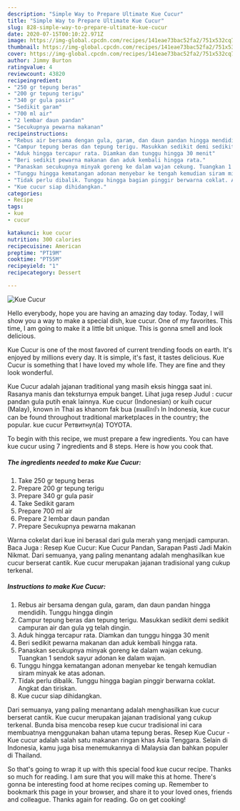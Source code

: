 ```yaml
---
description: "Simple Way to Prepare Ultimate Kue Cucur"
title: "Simple Way to Prepare Ultimate Kue Cucur"
slug: 828-simple-way-to-prepare-ultimate-kue-cucur
date: 2020-07-15T00:10:22.971Z
image: https://img-global.cpcdn.com/recipes/141eae73bac52fa2/751x532cq70/kue-cucur-foto-resep-utama.jpg
thumbnail: https://img-global.cpcdn.com/recipes/141eae73bac52fa2/751x532cq70/kue-cucur-foto-resep-utama.jpg
cover: https://img-global.cpcdn.com/recipes/141eae73bac52fa2/751x532cq70/kue-cucur-foto-resep-utama.jpg
author: Jimmy Burton
ratingvalue: 4
reviewcount: 43820
recipeingredient:
- "250 gr tepung beras"
- "200 gr tepung terigu"
- "340 gr gula pasir"
- "Sedikit garam"
- "700 ml air"
- "2 lembar daun pandan"
- "Secukupnya pewarna makanan"
recipeinstructions:
- "Rebus air bersama dengan gula, garam, dan daun pandan hingga mendidih. Tunggu hingga dingin"
- "Campur tepung beras dan tepung terigu. Masukkan sedikit demi sedikit campuran air dan gula yg telah dingin."
- "Aduk hingga tercapur rata. Diamkan dan tunggu hingga 30 menit"
- "Beri sedikit pewarna makanan dan aduk kembali hingga rata."
- "Panaskan secukupnya minyak goreng ke dalam wajan cekung. Tuangkan 1 sendok sayur adonan ke dalam wajan."
- "Tunggu hingga kematangan adonan menyebar ke tengah kemudian siram minyak ke atas adonan."
- "Tidak perlu dibalik. Tunggu hingga bagian pinggir berwarna coklat. Angkat dan tiriskan."
- "Kue cucur siap dihidangkan."
categories:
- Recipe
tags:
- kue
- cucur

katakunci: kue cucur 
nutrition: 300 calories
recipecuisine: American
preptime: "PT19M"
cooktime: "PT55M"
recipeyield: "1"
recipecategory: Dessert

---
```



![Kue Cucur](https://img-global.cpcdn.com/recipes/141eae73bac52fa2/751x532cq70/kue-cucur-foto-resep-utama.jpg)

Hello everybody, hope you are having an amazing day today. Today, I will show you a way to make a special dish, kue cucur. One of my favorites. This time, I am going to make it a little bit unique. This is gonna smell and look delicious.

Kue Cucur is one of the most favored of current trending foods on earth. It's enjoyed by millions every day. It is simple, it's fast, it tastes delicious. Kue Cucur is something that I have loved my whole life. They are fine and they look wonderful.

Kue Cucur adalah jajanan traditional yang masih eksis hingga saat ini. Rasanya manis dan teksturnya empuk banget. Lihat juga resep Judul : cucur pandan gula putih enak lainnya. Kue cucur (Indonesian) or kuih cucur (Malay), known in Thai as khanom fak bua (ขนมฝักบัว In Indonesia, kue cucur can be found throughout traditional marketplaces in the country; the popular. kue cucur Ретвитнул(а) TOYOTA.


To begin with this recipe, we must prepare a few ingredients. You can have kue cucur using 7 ingredients and 8 steps. Here is how you cook that.

<!--inarticleads1-->

##### The ingredients needed to make Kue Cucur:

1. Take 250 gr tepung beras
1. Prepare 200 gr tepung terigu
1. Prepare 340 gr gula pasir
1. Take Sedikit garam
1. Prepare 700 ml air
1. Prepare 2 lembar daun pandan
1. Prepare Secukupnya pewarna makanan


Warna cokelat dari kue ini berasal dari gula merah yang menjadi campuran. Baca Juga : Resep Kue Cucur: Kue Cucur Pandan, Sarapan Pasti Jadi Makin Nikmat. Dari semuanya, yang paling menantang adalah menghasilkan kue cucur berserat cantik. Kue cucur merupakan jajanan tradisional yang cukup terkenal. 

<!--inarticleads2-->

##### Instructions to make Kue Cucur:

1. Rebus air bersama dengan gula, garam, dan daun pandan hingga mendidih. Tunggu hingga dingin
1. Campur tepung beras dan tepung terigu. Masukkan sedikit demi sedikit campuran air dan gula yg telah dingin.
1. Aduk hingga tercapur rata. Diamkan dan tunggu hingga 30 menit
1. Beri sedikit pewarna makanan dan aduk kembali hingga rata.
1. Panaskan secukupnya minyak goreng ke dalam wajan cekung. Tuangkan 1 sendok sayur adonan ke dalam wajan.
1. Tunggu hingga kematangan adonan menyebar ke tengah kemudian siram minyak ke atas adonan.
1. Tidak perlu dibalik. Tunggu hingga bagian pinggir berwarna coklat. Angkat dan tiriskan.
1. Kue cucur siap dihidangkan.


Dari semuanya, yang paling menantang adalah menghasilkan kue cucur berserat cantik. Kue cucur merupakan jajanan tradisional yang cukup terkenal. Bunda bisa mencoba resep kue cucur tradisional ini cara membuatnya menggunakan bahan utama tepung beras. Resep Kue Cucur - Kue cucur adalah salah satu makanan ringan khas Asia Tenggara. Selain di Indonesia, kamu juga bisa menemukannya di Malaysia dan bahkan populer di Thailand. 

So that's going to wrap it up with this special food kue cucur recipe. Thanks so much for reading. I am sure that you will make this at home. There's gonna be interesting food at home recipes coming up. Remember to bookmark this page in your browser, and share it to your loved ones, friends and colleague. Thanks again for reading. Go on get cooking!
